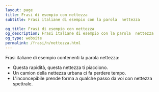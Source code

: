 ```yaml
---
layout: page
title: Frasi di esempio con nettezza 
subtitle: Frasi italiane di esempio con la parola  nettezza

og_title: Frasi di esempio con nettezza 
og_description: Frasi italiane di esempio con la parola  nettezza
og_type: website
permalink: /frasi/n/nettezza.html
---
```


Frasi italiane di esempio contenenti la parola nettezza:


- Questa rapidità, questa nettezza ti piacciono.
- Un camion della nettezza urbana ci fa perdere tempo.
- L'inconcepibile prende forma a qualche passo da voi con nettezza spettrale.
